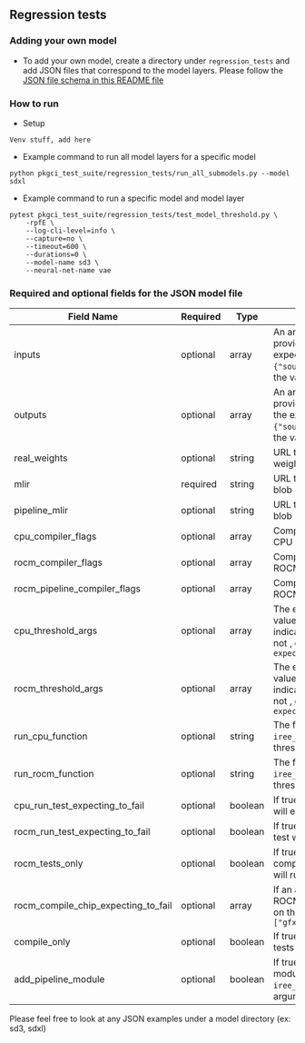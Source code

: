 ## Regression tests

### Adding your own model
- To add your own model, create a directory under `regression_tests` and add JSON files that correspond to the model layers. Please follow the [JSON file schema in this README file](#required-and-optional-fields-for-the-json-model-file)

### How to run

- Setup
```
Venv stuff, add here
```

- Example command to run all model layers for a specific model
```
python pkgci_test_suite/regression_tests/run_all_submodels.py --model sdxl
```

- Example command to run a specific model and model layer
```
pytest pkgci_test_suite/regression_tests/test_model_threshold.py \
    -rpfE \
    --log-cli-level=info \
    --capture=no \
    --timeout=600 \
    --durations=0 \
    --model-name sd3 \
    --neural-net-name vae
```


### Required and optional fields for the JSON model file

| Field Name                          | Required | Type    | Description                                                                                                                                      |
| ----------------------------------- | -------- | ------- | ------------------------------------------------------------------------------------------------------------------------------------------------ |
| inputs                              | optional | array   | An array of objects that provides the input blob and the expected input value (ex: `{"source" :"", "value": ""}`, the value field is optional)   |
| outputs                             | optional | array   | An array of objects that provides the output blob and the expected output value (ex: `{"source" :"", "value": ""}`, the value field is optional) |
| real_weights                        | optional | string  | URL that provides the real weights blob                                                                                                          |
| mlir                                | required | string  | URL that provides the MLIR blob                                                                                                                  |
| pipeline_mlir                       | optional | string  | URL that provides the MLIR blob                                                                                                                  |
| cpu_compiler_flags                  | optional | array   | Compiler flag options for the CPU iree compilation                                                                                               |
| rocm_compiler_flags                 | optional | array   | Compiler flag options for the ROCM iree compilation                                                                                              |
| rocm_pipeline_compiler_flags        | optional | array   | Compiler flag options for the ROCM pipeline iree compilation                                                                                     |
| cpu_threshold_args                  | optional | array   | The expected threshold CPU value for `iree_run_module` to indicate if the test passed or not , ex: `["--expected_f16_threshold=1.0f"]`           |
| rocm_threshold_args                 | optional | array   | The expected threshold ROCM value for `iree_run_module` to indicate if the test passed or not , ex: `["--expected_f16_threshold=1.0f"]`          |
| run_cpu_function                    | optional | string  | The function that the `iree_run_module` in the CPU threshold tests                                                                               |
| run_rocm_function                   | optional | string  | The function that the `iree_run_module` in the ROCM threshold tests                                                                              |
| cpu_run_test_expecting_to_fail      | optional | boolean | If true, the CPU threshold test will expect to fail                                                                                              |
| rocm_run_test_expecting_to_fail     | optional | boolean | If true, the ROCM threshold test will expect to fail                                                                                             |
| rocm_tests_only                     | optional | boolean | If true, only the ROCM compilation and threshold test will run                                                                                   |
| rocm_compile_chip_expecting_to_fail | optional | array   | If an array is passed in, the ROCM compilation tests will fail on the specified chip, ex: `["gfx90a"]`                                           |
| compile_only                        | optional | boolean | If true, only the compilation tests will run                                                                                                     |
| add_pipeline_module                 | optional | boolean | If true, the <b>pipeline mlir</b> module will be added to the `iree_run_module` as an argument                                                   |

Please feel free to look at any JSON examples under a model directory (ex: sd3, sdxl)
